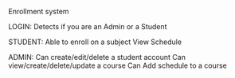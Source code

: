 Enrollment system


LOGIN:
Detects if you are an Admin or a Student



STUDENT:
Able to enroll on a subject
View Schedule


ADMIN:
Can create/edit/delete a student account
Can view/create/delete/update a course
Can Add schedule to a course

 
